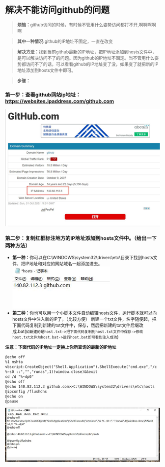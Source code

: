 # 解决不能访问github的问题

><b>烦恼：</b>github访问的时候，有时候不管用什么姿势访问都打不开,啊啊啊啊啊  

><b>其中一种情况:</b>github的IP地址不固定，一直在改变

><b>解决方法：</b>找到当前github最新的IP地址，把IP地址添加到hosts文件中，是可以解决访问不了的问题。因为github的IP地址不固定。当不管用什么姿势都访问不了的话，可以看看github的IP地址变了没，如果变了就把新的IP地址添加到hosts文件中即可。

><b>步骤：</b>
### 第一步：查看github网站ip地址：https://websites.ipaddress.com/github.com
![alt github网站IP地址页](/image/github-ip-search.jpg)
### 第二步：复制红框标注地方的IP地址添加到hosts文件中。（给出一下两种方法）
* <b>第一种：</b>你可以在C:\WINDOWS\system32\drivers\etc\目录下找到hosts文件，把IP地址和对应的网站域名一起添加进去。
   ![alt hosts文件](/image/host.jpg)
* <b>第二种：</b>你也可以用一个小脚本文件自动编辑hosts文件，运行脚本就可以向hosts文件中注入新的IP了。（比较方便）
  新建一个txt文件，名字随便起，把下面代码复制到新建的txt文件中，保存，然后把新建的txt文件后缀改成.bat(`如新建的是host.txt->把下面代码复制到host.txt文件中保存->修改host.txt文件为host.bat->运行host.bat即可看到注入成功`)

<b>注意：下面代码的IP地址一定换上你所查询的最新的IP地址</b>
    
    @echo off
    %1 mshta vbscript:CreateObject("Shell.Application").ShellExecute("cmd.exe","/c %~s0 ::","","runas",1)(window.close)&&exit
    cd /d "%~dp0"
    @echo off
    @echo 140.82.112.3 github.com>>C:\WINDOWS\system32\drivers\etc\hosts
    @ipconfig /flushdns
    @echo on
    @pause
    
 ![alt hosts文件](/image/hostbat.jpg)

 